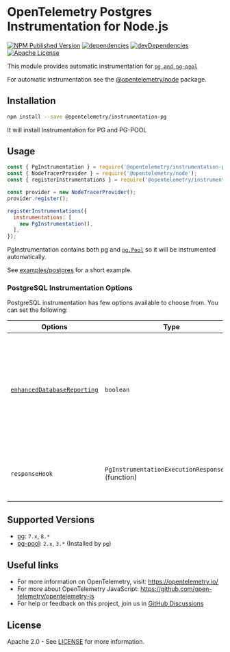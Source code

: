 # OpenTelemetry Postgres Instrumentation for Node.js

[![NPM Published Version][npm-img]][npm-url]
[![dependencies][dependencies-image]][dependencies-url]
[![devDependencies][devDependencies-image]][devDependencies-url]
[![Apache License][license-image]][license-image]

This module provides automatic instrumentation for [`pg and pg-pool`](https://github.com/brianc/node-postgres)

For automatic instrumentation see the
[@opentelemetry/node](https://github.com/open-telemetry/opentelemetry-js/tree/main/packages/opentelemetry-node) package.

## Installation

```bash
npm install --save @opentelemetry/instrumentation-pg
```

It will install Instrumentation for PG and PG-POOL

## Usage

```js
const { PgInstrumentation } = require('@opentelemetry/instrumentation-pg');
const { NodeTracerProvider } = require('@opentelemetry/node');
const { registerInstrumentations } = require('@opentelemetry/instrumentation');

const provider = new NodeTracerProvider();
provider.register();

registerInstrumentations({
  instrumentations: [
    new PgInstrumentation(),
  ],
});
```

PgInstrumentation contains both pg and [`pg.Pool`](https://node-postgres.com/api/pool) so it will be instrumented automatically.

See [examples/postgres](https://github.com/open-telemetry/opentelemetry-js-contrib/tree/main/examples/postgres) for a short example.

### PostgreSQL Instrumentation Options

PostgreSQL instrumentation has few options available to choose from. You can set the following:

| Options | Type | Description |
| ------- | ---- | ----------- |
| [`enhancedDatabaseReporting`](https://github.com/open-telemetry/opentelemetry-js-contrib/blob/main/plugins/node/opentelemetry-instrumentation-pg/src/pg.ts#L48) | `boolean` | If true, additional information about query parameters and results will be attached (as `attributes`) to spans representing database operations |
| `responseHook` | `PgInstrumentationExecutionResponseHook` (function) | Function for adding custom attributes from db response |

## Supported Versions

- [pg](https://npmjs.com/package/pg): `7.x`, `8.*`
- [pg-pool](https://npmjs.com/package/pg-pool): `2.x`, `3.*` (Installed by `pg`)

## Useful links

- For more information on OpenTelemetry, visit: <https://opentelemetry.io/>
- For more about OpenTelemetry JavaScript: <https://github.com/open-telemetry/opentelemetry-js>
- For help or feedback on this project, join us in [GitHub Discussions][discussions-url]

## License

Apache 2.0 - See [LICENSE][license-url] for more information.

[discussions-url]: https://github.com/open-telemetry/opentelemetry-js/discussions
[license-url]: https://github.com/open-telemetry/opentelemetry-js-contrib/blob/main/LICENSE
[license-image]: https://img.shields.io/badge/license-Apache_2.0-green.svg?style=flat
[dependencies-image]: https://status.david-dm.org/gh/open-telemetry/opentelemetry-js-contrib.svg?path=plugins%2Fnode%2Fopentelemetry-instrumentation-pg
[dependencies-url]: https://david-dm.org/open-telemetry/opentelemetry-js-contrib?path=plugins%2Fnode%2Fopentelemetry-instrumentation-pg
[devDependencies-image]: https://status.david-dm.org/gh/open-telemetry/opentelemetry-js-contrib.svg?path=plugins%2Fnode%2Fopentelemetry-instrumentation-pg&type=dev
[devDependencies-url]: https://david-dm.org/open-telemetry/opentelemetry-js-contrib?path=plugins%2Fnode%2Fopentelemetry-instrumentation-pg&type=dev
[npm-url]: https://www.npmjs.com/package/@opentelemetry/instrumentation-pg
[npm-img]: https://badge.fury.io/js/%40opentelemetry%2Finstrumentation-pg.svg
